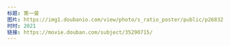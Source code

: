 ```yaml
---
标题: 第一餐
图片: https://img1.doubanio.com/view/photo/s_ratio_poster/public/p2683211420.jpg
时时: 2021
链接: https://movie.douban.com/subject/35290715/
---
```

